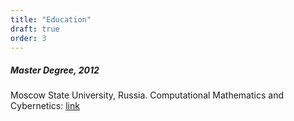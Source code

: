 ```yaml
---
title: "Education"
draft: true
order: 3
---
```


##### Master Degree, 2012

Moscow State University, Russia. Computational Mathematics and Cybernetics: [link](https://www.msu.ru/en/admissions/general-programs/faculty-of-computational-mathematics-and-cybernetics.php)


